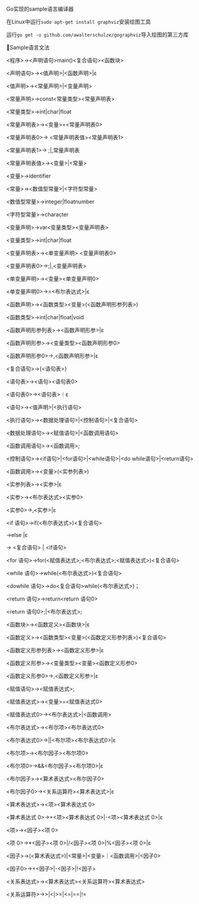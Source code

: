 Go实现的sample语言编译器


在Linux中运行`sudo apt-get install graphviz`安装绘图工具

运行`go get -u github.com/awalterschulze/gographviz`导入绘图的第三方库


🫥Sample语言文法

<程序>→<声明语句>main()<复合语句><函数块>

<声明语句>→<值声明>|<函数声明>|ε

<值声明>→<常量声明>|<变量声明>

<常量声明>→const<常量类型><常量声明表>

<常量类型>→int|char|float

<常量声明表>→<变量>=<常量声明表0>

<常量声明表0>→ <常量声明表值><常量声明表1>

<常量声明表1>→ ;|,常量声明表

<常量声明表值>→<变量>|<常量>

<变量>→identifier

<常量>→<数值型常量>|<字符型常量>

<数值型常量>→integer|floatnumber

<字符型常量>→character

<变量声明>→var<变量类型><变量声明表>

<变量类型>→int|char|float

<变量声明表>→<单变量声明> <变量声明表0>

<变量声明表0>→;|,<变量声明表>

<单变量声明>→<变量><单变量声明0>

<单变量声明0>→=<布尔表达式>|ε

<函数声明>→<函数类型><变量>(<函数声明形参列表>)

<函数类型>→int|char|float|void

<函数声明形参列表>→<函数声明形参>|ε

<函数声明形参>→<变量类型><函数声明形参0>

<函数声明形参0>→,<函数声明形参>|ε

<复合语句>→{<语句表>}

<语句表>→<语句><语句表0>

<语句表0>→<语句表>｜ε

<语句>→<值声明>|<执行语句>

<执行语句>→<数据处理语句>|<控制语句>|<复合语句>

<数据处理语句>→<赋值语句>|<函数调用语句>

<函数调用语句>→<函数调用>;

<控制语句>→<if语句>|<for语句>|<while语句>|<do while语句>|<return语句>

<函数调用>→<变量>(<实参列表>)

<实参列表>→<实参>|ε

<实参>→<布尔表达式><实参0>

<实参0>→,<实参>|ε

<if 语句>→if(<布尔表达式>)<复合语句><if Tail>

<if Tail>→else <ifTail0>|ε

<ifTail0> → <复合语句> | <if语句>

<for 语句>→for(<赋值表达式>;<布尔表达式>;<赋值表达式>)<复合语句>

<while 语句>→while(<布尔表达式>)<复合语句>

<dowhile 语句>→do<复合语句>while(<布尔表达式>)；

<return 语句>→return<return 语句0>

<return 语句0>;|<布尔表达式>;

<函数块>→<函数定义><函数块>|ε

<函数定义>→<函数类型><变量>(<函数定义形参列表>)<复合语句>

<函数定义形参列表>→<函数定义形参>|ε

<函数定义形参>→<变量类型><变量><函数定义形参0>

<函数定义形参0>→,<函数定义形参>|ε

<赋值语句>→<赋值表达式>;

<赋值表达式>→<变量>=<赋值表达式0>

<赋值表达式0>→<布尔表达式>|<函数调用>

<布尔表达式>→<布尔项><布尔表达式0>

<布尔表达式0>→||<布尔项><布尔表达式0>|ε

<布尔项>→<布尔因子><布尔项0>

<布尔项0>→&&<布尔因子><布尔项0>|ε

<布尔因子>→<算术表达式><布尔因子0>

<布尔因子0>→<关系运算符><算术表达式>|ε

<算术表达式>→<项><算术表达式 0>

<算术表达式 0>->+<项><算术表达式 0>|-<项><算术表达式 0>|ε

<项>-><因子><项 0>

<项 0>->*<因子><项 0>|/<因子><项 0>|%<因子><项 0>|ε

<因子>->(<算术表达式>)|<常量>|<变量>｜<函数调用>|<因子0>

<因子0>→+<因子>|-<因子>|!<因子>

<关系表达式>→<算术表达式><关系运算符><算术表达式>

<关系运算符>→>|<|>=|<=|==|!=
